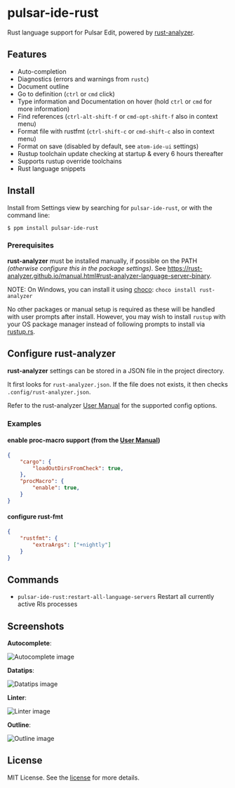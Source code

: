 # pulsar-ide-rust

Rust language support for Pulsar Edit, powered by [rust-analyzer](https://github.com/rust-analyzer/rust-analyzer).

## Features

- Auto-completion
- Diagnostics (errors and warnings from `rustc`)
- Document outline
- Go to definition (`ctrl` or `cmd` click)
- Type information and Documentation on hover (hold `ctrl` or `cmd` for more information)
- Find references (`ctrl-alt-shift-f` or `cmd-opt-shift-f` also in context menu)
- Format file with rustfmt (`ctrl-shift-c` or `cmd-shift-c` also in context menu)
- Format on save (disabled by default, see `atom-ide-ui` settings)
- Rustup toolchain update checking at startup & every 6 hours thereafter
- Supports rustup override toolchains
- Rust language snippets

## Install

Install from Settings view by searching for `pulsar-ide-rust`, or with the command line:

```
$ ppm install pulsar-ide-rust
```

### Prerequisites

**rust-analyzer** must be installed manually, if possible on the PATH _(otherwise configure this in the package settings)_.
See https://rust-analyzer.github.io/manual.html#rust-analyzer-language-server-binary.

NOTE: On Windows, you can install it using [choco](https://chocolatey.org/install): `choco install rust-analyzer`

No other packages or manual setup is required as these will be handled with user prompts after install.
However, you may wish to install `rustup` with your OS package manager instead of following prompts to install via [rustup.rs](https://rustup.rs).

## Configure rust-analyzer

**rust-analyzer** settings can be stored in a JSON file in the project directory.

It first looks for `rust-analyzer.json`.
If the file does not exists, it then checks `.config/rust-analyzer.json`.

Refer to the rust-analyzer [User Manual](https://rust-analyzer.github.io/manual.html#configuration) for the supported config options.

### Examples

#### enable proc-macro support (from the [User Manual](https://rust-analyzer.github.io/manual.html#configuration))

```json
{
    "cargo": {
        "loadOutDirsFromCheck": true,
    },
    "procMacro": {
        "enable": true,
    }
}
```

#### configure rust-fmt

```json
{
    "rustfmt": {
        "extraArgs": ["+nightly"]
    }
}
```

## Commands

- `pulsar-ide-rust:restart-all-language-servers` Restart all currently active Rls processes

## Screenshots

**Autocomplete**:

![Autocomplete image](https://user-images.githubusercontent.com/16418197/121962919-01114c80-cd2f-11eb-8136-11ba82ebe543.png)

**Datatips**:

![Datatips image](https://user-images.githubusercontent.com/16418197/121962751-c7404600-cd2e-11eb-84dd-eff95743a0d3.png)

**Linter**:

![Linter image](https://user-images.githubusercontent.com/16418197/121962803-d7582580-cd2e-11eb-9742-040b78ca75d2.png)

**Outline**:

![Outline image](https://user-images.githubusercontent.com/16418197/121962765-cd362700-cd2e-11eb-92b2-74516cd734db.png)

## License

MIT License. See the [license](LICENSE) for more details.
